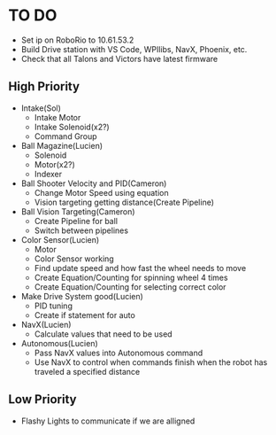 # TO DO
- Set ip on RoboRio to 10.61.53.2
- Build Drive station with VS Code, WPIlibs, NavX, Phoenix, etc.
- Check that all Talons and Victors have latest firmware


## High Priority
- Intake(Sol)
    - Intake Motor
    - Intake Solenoid(x2?)
    - Command Group
- Ball Magazine(Lucien) 
    - Solenoid
    - Motor(x2?)
    - Indexer
- Ball Shooter Velocity and PID(Cameron)
    - Change Motor Speed using equation
    - Vision targeting getting distance(Create Pipeline)
- Ball Vision Targeting(Cameron) 
    - Create Pipeline for ball
    - Switch between pipelines
- Color Sensor(Lucien) 
    - Motor
    - Color Sensor working
    - Find update speed and how fast the wheel needs to move
    - Create Equation/Counting for spinning wheel 4 times
    - Create Equation/Counting for selecting correct color
- Make Drive System good(Lucien)
    - PID tuning
    - Create if statement for auto
- NavX(Lucien)
    - Calculate values that need to be used
- Autonomous(Lucien)
    - Pass NavX values into Autonomous command
    - Use NavX to control when commands finish when the robot has traveled a specified distance
## Low Priority
- Flashy Lights to communicate if we are alligned


